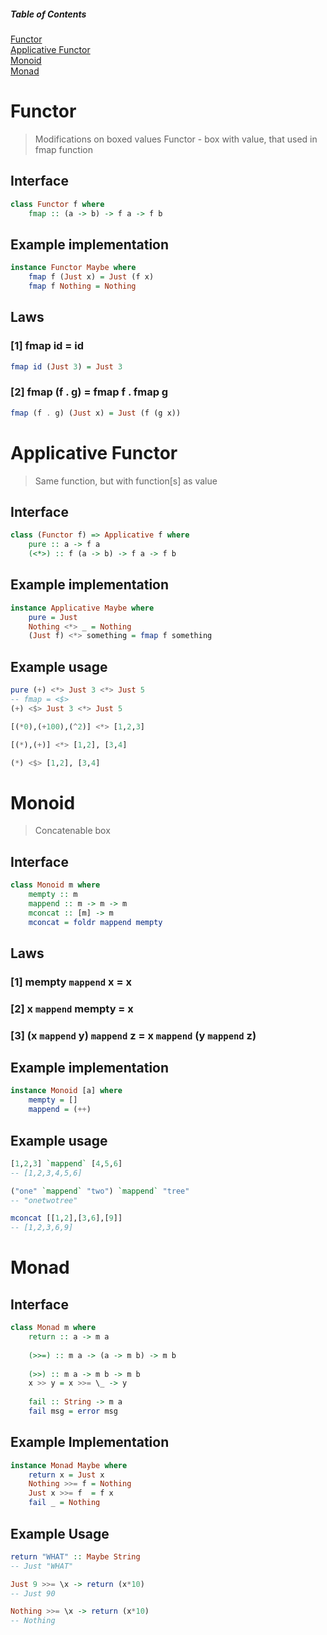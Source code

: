 ##### Table of Contents
[Functor](#functor)<br>
[Applicative Functor](#applicative-functor)<br>
[Monoid](#monoid)<br>
[Monad](#monad)<br>

# Functor
> Modifications on boxed values
> Functor - box with value, that used in fmap function

## Interface

```haskell
class Functor f where
    fmap :: (a -> b) -> f a -> f b
```

## Example implementation

```haskell
instance Functor Maybe where
    fmap f (Just x) = Just (f x)
    fmap f Nothing = Nothing
```

## Laws

### [1] fmap id = id

```haskell
fmap id (Just 3) = Just 3
```

### [2] fmap (f . g) = fmap f . fmap g

```haskell
fmap (f . g) (Just x) = Just (f (g x))
```

# Applicative Functor
> Same function, but with function[s] as value

## Interface

```haskell
class (Functor f) => Applicative f where
    pure :: a -> f a
    (<*>) :: f (a -> b) -> f a -> f b
```

## Example implementation

```haskell
instance Applicative Maybe where
    pure = Just
    Nothing <*> _ = Nothing
    (Just f) <*> something = fmap f something
```

## Example usage

```haskell
pure (+) <*> Just 3 <*> Just 5
-- fmap = <$>
(+) <$> Just 3 <*> Just 5

[(*0),(+100),(^2)] <*> [1,2,3]

[(*),(+)] <*> [1,2], [3,4]

(*) <$> [1,2], [3,4]
```

# Monoid
> Concatenable box

## Interface
```haskell
class Monoid m where  
    mempty :: m  
    mappend :: m -> m -> m  
    mconcat :: [m] -> m  
    mconcat = foldr mappend mempty  
```

## Laws
### [1] mempty `mappend` x = x
### [2] x `mappend` mempty = x
### [3] (x `mappend` y) `mappend` z = x `mappend` (y `mappend` z)


## Example implementation
```haskell
instance Monoid [a] where  
    mempty = []  
    mappend = (++)  
```

## Example usage
```haskell
[1,2,3] `mappend` [4,5,6]
-- [1,2,3,4,5,6]

("one" `mappend` "two") `mappend` "tree"  
-- "onetwotree"

mconcat [[1,2],[3,6],[9]]
-- [1,2,3,6,9]
```

# Monad

## Interface
```haskell
class Monad m where
    return :: a -> m a
  
    (>>=) :: m a -> (a -> m b) -> m b
  
    (>>) :: m a -> m b -> m b
    x >> y = x >>= \_ -> y
  
    fail :: String -> m a
    fail msg = error msg
```

## Example Implementation
```haskell
instance Monad Maybe where  
    return x = Just x
    Nothing >>= f = Nothing
    Just x >>= f  = f x
    fail _ = Nothing
```

## Example Usage
```haskell
return "WHAT" :: Maybe String
-- Just "WHAT"

Just 9 >>= \x -> return (x*10)
-- Just 90

Nothing >>= \x -> return (x*10)
-- Nothing
```
